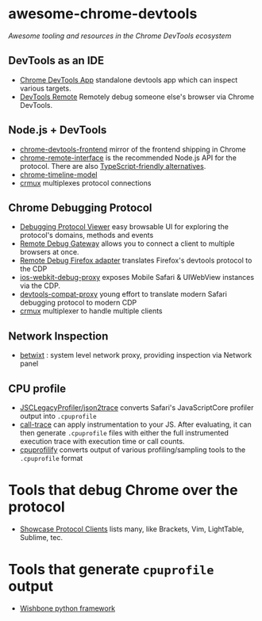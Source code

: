 # awesome-chrome-devtools

_Awesome tooling and resources in the Chrome DevTools ecosystem_

## DevTools as an IDE
* [Chrome DevTools App](https://github.com/auchenberg/chrome-devtools-app) standalone devtools app which can inspect various targets.
* [DevTools Remote](https://devtoolsremote.com/) Remotely debug someone else's browser via Chrome DevTools.

## Node.js + DevTools
* [chrome-devtools-frontend](https://www.npmjs.com/package/chrome-devtools-frontend) mirror of the frontend shipping in Chrome
* [chrome-remote-interface](https://github.com/cyrus-and/chrome-remote-interface) is the recommended Node.js API for the protocol. There are also [TypeScript-friendly alternatives](https://github.com/DickvdBrink/chrome-debug-protocol).
* [chrome-timeline-model](https://www.npmjs.com/package/devtools-timeline-model)
* [crmux](https://github.com/sidorares/crmux) multiplexes protocol connections

## Chrome Debugging Protocol
* [Debugging Protocol Viewer](https://chromedevtools.github.io/debugger-protocol-viewer/) easy browsable UI for exploring the protocol's domains, methods and events
* [Remote Debug Gateway](https://github.com/RemoteDebug/remotedebug-gateway) allows you to connect a client to multiple browsers at once.
* [Remote Debug Firefox adapter](https://github.com/RemoteDebug/remotedebug-firefox-adapter) translates Firefox's devtools protocol to the CDP
* [ios-webkit-debug-proxy](https://github.com/google/ios-webkit-debug-proxy) exposes Mobile Safari & UIWebView instances via the CDP.
* [devtools-compat-proxy](https://github.com/artygus/devtools-compat-proxy) young effort to translate modern Safari debugging protocol to modern CDP
* [crmux](https://github.com/sidorares/crmux) multiplexer to handle multiple clients

## Network Inspection
* [betwixt](https://github.com/kdzwinel/betwixt) : system level network proxy, providing inspection via Network panel

## CPU profile
* [JSCLegacyProfiler/json2trace](https://github.com/facebook/react-native/blob/master/JSCLegacyProfiler/json2trace) converts Safari's JavaScriptCore profiler output into `.cpuprofile`
* [call-trace](https://github.com/brendankenny/call-trace) can apply instrumentation to your JS. After evaluating, it can then generate `.cpuprofile` files with either the full instrumented execution trace with execution time or call counts.
* [cpuprofilify](https://github.com/thlorenz/cpuprofilify) converts output of various profiling/sampling tools to the `.cpuprofile` format

# Tools that debug Chrome over the protocol
* [Showcase Protocol Clients](https://developer.chrome.com/devtools/docs/debugging-clients) lists many, like Brackets, Vim, LightTable, Sublime, tec.


# Tools that generate `cpuprofile` output
* [Wishbone python framework](http://wishbone.readthedocs.org/en/develop/miscellaneous.html#profiling)
